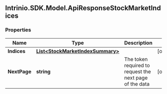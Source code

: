 ## Intrinio.SDK.Model.ApiResponseStockMarketIndices
### Properties

Name | Type | Description | Notes
------------ | ------------- | ------------- | -------------
**Indices** | [**List&lt;StockMarketIndexSummary&gt;**](StockMarketIndexSummary.md) |  | [optional] 
**NextPage** | **string** | The token required to request the next page of the data | [optional] 

